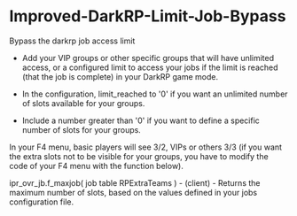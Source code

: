 # Improved-DarkRP-Limit-Job-Bypass
Bypass the darkrp job access limit

- Add your VIP groups or other specific groups that will have unlimited access, or a configured limit to access your jobs if the limit is reached (that the job is complete) in your DarkRP game mode.

- In the configuration, limit_reached to '0' if you want an unlimited number of slots available for your groups.
- Include a number greater than '0' if you want to define a specific number of slots for your groups.

In your F4 menu, basic players will see 3/2, VIPs or others 3/3 (if you want the extra slots not to be visible for your groups, you have to modify the code of your F4 menu with the function below).

ipr_ovr_jb.f_maxjob( job table RPExtraTeams ) - (client) - Returns the maximum number of slots, based on the values defined in your jobs configuration file. 
